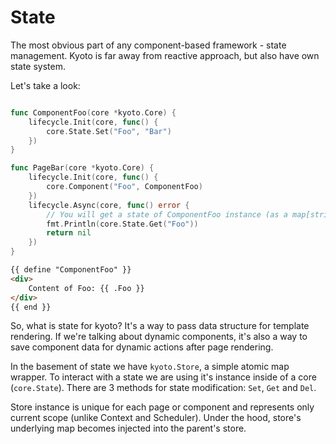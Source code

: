 
# State

The most obvious part of any component-based framework - state management.
Kyoto is far away from reactive approach, but also have own state system.

Let's take a look:

```go title="component.foo.go"

func ComponentFoo(core *kyoto.Core) {
	lifecycle.Init(core, func() {
		core.State.Set("Foo", "Bar")
	})
}

func PageBar(core *kyoto.Core) {
	lifecycle.Init(core, func() {
		core.Component("Foo", ComponentFoo)
	})
	lifecycle.Async(core, func() error {
		// You will get a state of ComponentFoo instance (as a map[string]interface{})
		fmt.Println(core.State.Get("Foo"))
		return nil
	})
}
```

```html title="component.foo.html"
{{ define "ComponentFoo" }}
<div>
	Content of Foo: {{ .Foo }}
</div>
{{ end }}
```

So, what is state for kyoto?
It's a way to pass data structure for template rendering.
If we're talking about dynamic components, it's also a way to save component data for dynamic actions after page rendering.

In the basement of state we have `kyoto.Store`, a simple atomic map wrapper.
To interact with a state we are using it's instance inside of a core (`core.State`).
There are 3 methods for state modification: `Set`, `Get` and `Del`.

Store instance is unique for each page or component and represents only current scope (unlike Context and Scheduler).
Under the hood, store's underlying map becomes injected into the parent's store.
